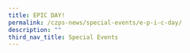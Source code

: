```yaml
---
title: EPIC DAY!
permalink: /czps-news/special-events/e-p-i-c-day/
description: ""
third_nav_title: Special Events
---
```

